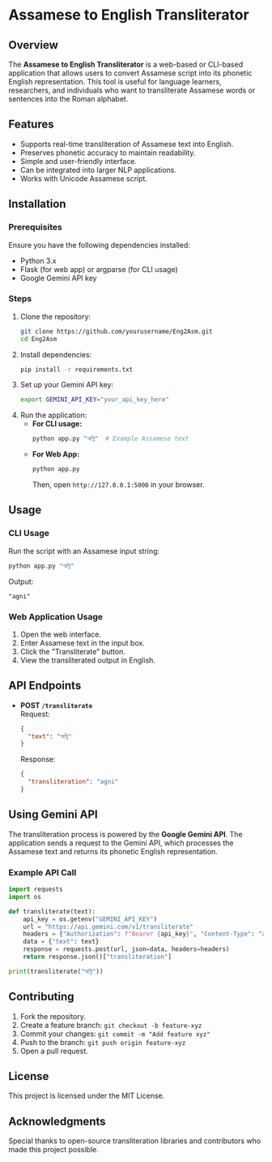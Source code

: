 # Assamese to English Transliterator

## Overview
The **Assamese to English Transliterator** is a web-based or CLI-based application that allows users to convert Assamese script into its phonetic English representation. This tool is useful for language learners, researchers, and individuals who want to transliterate Assamese words or sentences into the Roman alphabet.

## Features
- Supports real-time transliteration of Assamese text into English.
- Preserves phonetic accuracy to maintain readability.
- Simple and user-friendly interface.
- Can be integrated into larger NLP applications.
- Works with Unicode Assamese script.

## Installation
### Prerequisites
Ensure you have the following dependencies installed:
- Python 3.x
- Flask (for web app) or argparse (for CLI usage)
- Google Gemini API key

### Steps
1. Clone the repository:
   ```sh
   git clone https://github.com/yourusername/Eng2Asm.git
   cd Eng2Asm
   ```
2. Install dependencies:
   ```sh
   pip install -r requirements.txt
   ```
3. Set up your Gemini API key:
   ```sh
   export GEMINI_API_KEY="your_api_key_here"
   ```
4. Run the application:
   - **For CLI usage:**
     ```sh
     python app.py "অগ্নি"  # Example Assamese text
     ```
   - **For Web App:**
     ```sh
     python app.py
     ```
     Then, open `http://127.0.0.1:5000` in your browser.

## Usage
### CLI Usage
Run the script with an Assamese input string:
```sh
python app.py "অগ্নি"
```
Output:
```
"agni"
```

### Web Application Usage
1. Open the web interface.
2. Enter Assamese text in the input box.
3. Click the "Transliterate" button.
4. View the transliterated output in English.

## API Endpoints
- **POST `/transliterate`**  
  Request:
  ```json
  {
    "text": "অগ্নি"
  }
  ```
  Response:
  ```json
  {
    "transliteration": "agni"
  }
  ```

## Using Gemini API
The transliteration process is powered by the **Google Gemini API**. The application sends a request to the Gemini API, which processes the Assamese text and returns its phonetic English representation.

### Example API Call
```python
import requests
import os

def transliterate(text):
    api_key = os.getenv("GEMINI_API_KEY")
    url = "https://api.gemini.com/v1/transliterate"
    headers = {"Authorization": f"Bearer {api_key}", "Content-Type": "application/json"}
    data = {"text": text}
    response = requests.post(url, json=data, headers=headers)
    return response.json()["transliteration"]

print(transliterate("অগ্নি"))
```

## Contributing
1. Fork the repository.
2. Create a feature branch: `git checkout -b feature-xyz`
3. Commit your changes: `git commit -m "Add feature xyz"`
4. Push to the branch: `git push origin feature-xyz`
5. Open a pull request.

## License
This project is licensed under the MIT License.

## Acknowledgments
Special thanks to open-source transliteration libraries and contributors who made this project possible.

